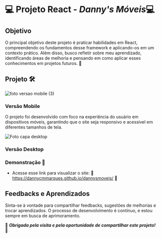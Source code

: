 
# 💻 Projeto React - ***Danny's Móveis***💻



 ## Objetivo

O principal objetivo deste projeto é praticar habilidades em React, compreendendo os fundamentos desse framework e aplicando-os em um contexto prático. Além disso, busco refletir sobre meu aprendizado, identificando áreas de melhoria e pensando em como aplicar esses conhecimentos em projetos futuros. 🎯

## Projeto 🛠️

![foto versao mobile (3)](https://github.com/DannyCMMarques/DannyLojaMoveis-React/assets/147952313/57d82ab6-9bf2-413c-87dc-bcd1a7c9a0c6)



### Versão Mobile
O projeto foi desenvolvido com foco na experiência do usuário em dispositivos móveis, garantindo que o site seja responsivo e acessível em diferentes tamanhos de tela.

![Foto capa desktop](https://github.com/DannyCMMarques/DannyLojaMoveis-React/assets/147952313/2373d14c-4d18-4814-87c9-302723415f1f)


### Versão Desktop

  ### Demonstração 📱
* Acesse esse link para visualizar o site:
🌠 https://dannycmmarques.github.io/dannysmoveis/ 🌠

## Feedbacks e Aprendizados
Sinta-se à vontade para compartilhar feedbacks, sugestões de melhorias e trocar aprendizados. O processo de desenvolvimento é contínuo, e estou sempre em busca de aprimoramento.

🤍 ***Obrigada pela visita e pela oportunidade de compartilhar este projeto!*** 🤍

